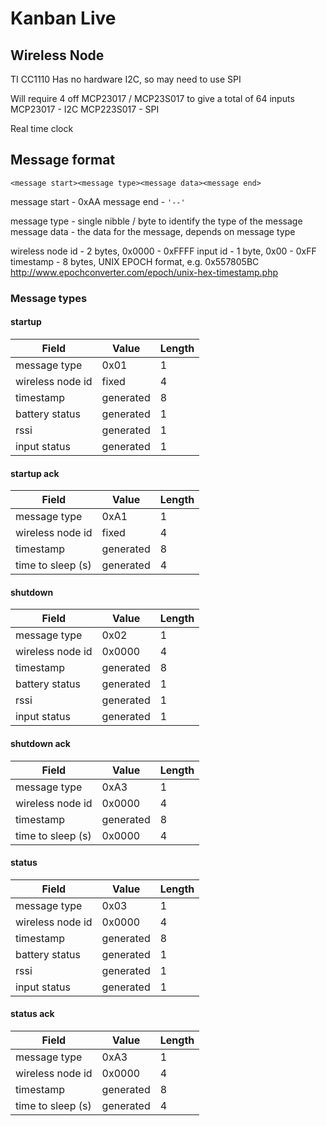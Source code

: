 # Kanban Live

## Wireless Node

TI CC1110
Has no hardware I2C, so may need to use SPI

Will require 4 off MCP23017 / MCP23S017 to give a total of 64 inputs
MCP23017 - I2C
MCP223S017 - SPI

Real time clock

## Message format
`<message start><message type><message data><message end>`

message start - 0xAA
message end - `'--'`

message type - single nibble / byte to identify the type of the message
message data - the data for the message, depends on message type

wireless node id - 2 bytes, 0x0000 - 0xFFFF
input id - 1 byte, 0x00 - 0xFF
timestamp - 8 bytes, UNIX EPOCH format, e.g. 0x557805BC http://www.epochconverter.com/epoch/unix-hex-timestamp.php

### Message types

#### startup

Field | Value | Length
--- | --- | ---
message type | 0x01 | 1
wireless node id | fixed | 4
timestamp | generated | 8
battery status | generated | 1
rssi | generated | 1
input status | generated | 1

#### startup ack

Field | Value | Length
--- | --- | ---
message type | 0xA1 | 1
wireless node id | fixed | 4
timestamp | generated | 8
time to sleep (s) | generated | 4

#### shutdown

Field | Value | Length
--- | --- | ---
message type | 0x02 | 1
wireless node id | 0x0000 | 4
timestamp | generated | 8
battery status | generated | 1
rssi | generated | 1
input status | generated | 1

#### shutdown ack

Field | Value | Length
--- | --- | ---
message type | 0xA3 | 1
wireless node id | 0x0000 | 4
timestamp | generated | 8
time to sleep (s) | 0x0000 | 4

#### status

Field | Value | Length
--- | --- | ---
message type | 0x03 | 1
wireless node id | 0x0000 | 4
timestamp | generated | 8
battery status | generated | 1
rssi | generated | 1
input status | generated | 1

#### status ack

Field | Value | Length
--- | --- | ---
message type | 0xA3 | 1
wireless node id | 0x0000 | 4
timestamp | generated | 8
time to sleep (s) | generated | 4

